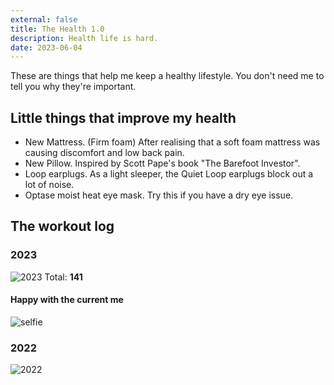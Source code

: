 ```yaml
---
external: false
title: The Health 1.0
description: Health life is hard.
date: 2023-06-04
---
```


These are things that help me keep a healthy lifestyle. You don't need me to tell you why they're important.

## Little things that improve my health
- New Mattress. (Firm foam) After realising that a soft foam mattress was causing discomfort and low back pain.
- New Pillow. Inspired by Scott Pape's book "The Barefoot Investor".
- Loop earplugs. As a light sleeper, the Quiet Loop earplugs block out a lot of noise. 
- Optase moist heat eye mask. Try this if you have a dry eye issue.

## The workout log
### 2023
![2023](/images/gym-log-2023.png)
Total: **141**
#### Happy with the current me
![selfie](/images/me-at-2023-06.jpg)

### 2022
![2022](/images/gym-log-2022-12.png)

